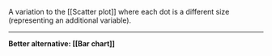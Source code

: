 A variation to the [[Scatter plot]] where each dot is a different size (representing an additional variable).

---

**Better alternative: [[Bar chart]]**